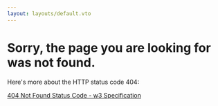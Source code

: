 ```yaml
---
layout: layouts/default.vto
---
```

# Sorry, the page you are looking for was not found.

Here's more about the HTTP status code 404:

[404 Not Found Status Code - w3 Specification](https://www.w3.org/Protocols/rfc2616/rfc2616-sec10.html#sec10.4.5)